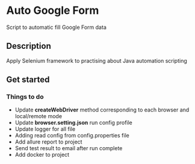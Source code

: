 # Auto Google Form

Script to automatic fill Google Form data

## Description

Apply Selenium framework to practising about Java automation scripting

## Get started

### Things to do

- Update **createWebDriver** method corresponding to each browser and local/remote mode 
- Update **browser.setting.json** run config profile
- Update logger for all file
- Adding read config from config.properties file
- Add allure report to project
- Send test result to email after run complete
- Add docker to project